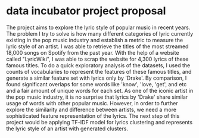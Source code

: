 # data incubator project proposal

The project aims to explore the lyric style of popular music in recent years. The problem I try to solve is how many different categories of lyric currently existing in the pop music industry and establish a metric to measure the lyric style of an artist.  I was able to retrieve the titles of the most streamed 18,000 songs on Spotify from the past year. With the help of a website called "LyricWiki", I was able to scrap the website for 4,300 lyrics of these famous titles. 
To do a quick exploratory analysis of the datasets, I used the counts of vocabularies to represent the features of these famous titles, and generate a similar feature set with lyrics only by 'Drake'. By comparison, I found significant overlaps for some words like 'know', 'love, 'get', and etc and a fair amount of unique words for each set.  As one of the iconic artist in the pop music industry, it is no surprise that lyrics by 'Drake' share similar usage of words with other popular music. However, in order to further explore the similarity and difference between artists, we need a more sophisticated feature representation of the lyrics. The next step of this project would be applying TF-IDF model for lyrics clustering and represents the lyric style of an artist with generated clusters. 
